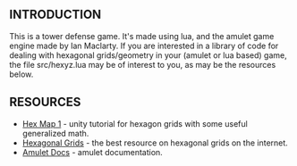 
## INTRODUCTION

This is a tower defense game. It's made using lua, and the amulet game engine made by Ian Maclarty.
If you are interested in a library of code for dealing with hexagonal grids/geometry in your (amulet or lua based) game, the file src/hexyz.lua may be of interest to you, as may be the resources below.

## RESOURCES

* [Hex Map 1](https://catlikecoding.com/unity/tutorials/hex-map/) - unity tutorial for hexagon grids with some useful generalized math.
* [Hexagonal Grids](https://redblobgames.com/grids/hexagons) - the best resource on hexagonal grids on the internet.
* [Amulet Docs](http://amulet.xyz/doc) - amulet documentation.

